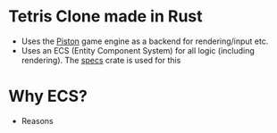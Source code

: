 # Tetris Clone made in Rust

- Uses the [Piston](https://github.com/PistonDevelopers/piston) game engine as a backend for rendering/input etc.
- Uses an ECS (Entity Component System) for all logic (including rendering). The [specs](https://github.com/slide-rs/specs) crate is used for this

# Why ECS?
- Reasons
